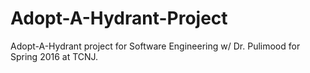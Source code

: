 # Adopt-A-Hydrant-Project
Adopt-A-Hydrant project for Software Engineering w/ Dr. Pulimood for Spring 2016 at TCNJ.
